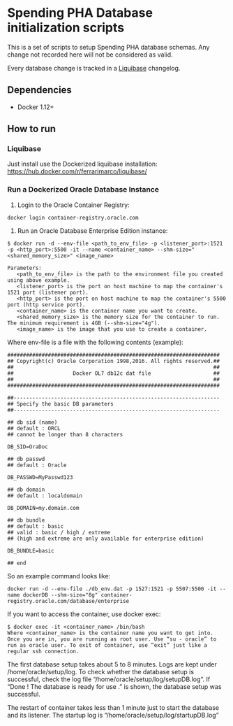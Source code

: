 # Spending PHA Database initialization scripts

This is a set of scripts to setup Spending PHA database schemas. Any change not recorded here will not be considered as valid.

Every database change is tracked in a [Liquibase](http://www.liquibase.org) changelog.

## Dependencies

- Docker 1.12+

## How to run

### Liquibase

Just install use the Dockerized liquibase installation: https://hub.docker.com/r/ferrarimarco/liquibase/

### Run a Dockerized Oracle Database Instance

1. Login to the Oracle Container Registry:

  ```
  docker login container-registry.oracle.com
  ```

1. Run an Oracle Database Enterprise Edition instance:

  ```
  $ docker run -d --env-file <path_to_env_file> -p <listener_port>:1521 -p <http_port>:5500 -it --name <container_name> --shm-size="<shared_memory_size>" <image_name>

  Parameters:
     <path_to_env_file> is the path to the environment file you created using above example.
     <listener_port> is the port on host machine to map the container's 1521 port (listener port).
     <http_port> is the port on host machine to map the container's 5500 port (http service port).
     <container_name> is the container name you want to create.
     <shared_memory_size> is the memory size for the container to run. The minimum requirement is 4GB (--shm-size="4g").
     <image_name> is the image that you use to create a container.
  ```

  Where env-file is a file with the following contents (example):

  ```
  ####################################################################
  ## Copyright(c) Oracle Corporation 1998,2016. All rights reserved.##
  ##                                                                ##
  ##                   Docker OL7 db12c dat file                    ##
  ##                                                                ##
  ####################################################################

  ##------------------------------------------------------------------
  ## Specify the basic DB parameters
  ##------------------------------------------------------------------

  ## db sid (name)
  ## default : ORCL
  ## cannot be longer than 8 characters

  DB_SID=OraDoc

  ## db passwd
  ## default : Oracle

  DB_PASSWD=MyPasswd123

  ## db domain
  ## default : localdomain

  DB_DOMAIN=my.domain.com

  ## db bundle
  ## default : basic
  ## valid : basic / high / extreme
  ## (high and extreme are only available for enterprise edition)

  DB_BUNDLE=basic

  ## end
  ```

  So an example command looks like:

  ```
  docker run -d --env-file ./db_env.dat -p 1527:1521 -p 5507:5500 -it --name dockerDB --shm-size="8g" container-registry.oracle.com/database/enterprise
  ```

  If you want to access the container, use docker exec:

  ```
  $ docker exec -it <container_name> /bin/bash
  Where <container_name> is the container name you want to get into. Once you are in, you are running as root user. Use “su - oracle” to run as oracle user. To exit of container, use “exit” just like a regular ssh connection.
  ```

  The first database setup takes about 5 to 8 minutes. Logs are kept under /home/oracle/setup/log. To check whether the database setup is successful, check the log file “/home/oracle/setup/log/setupDB.log“. If “Done ! The database is ready for use .” is shown, the database setup was successful.

  The restart of container takes less than 1 minute just to start the database and its listener. The startup log is “/home/oracle/setup/log/startupDB.log”

